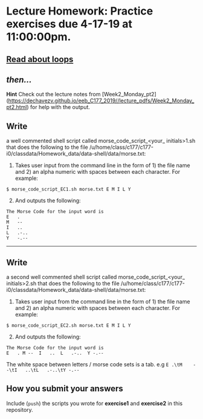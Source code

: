 # Lecture Homework: Practice exercises due 4-17-19 at 11:00:00pm.

## [Read about loops](https://ryanstutorials.net/bash-scripting-tutorial/bash-loops.php)

## _then..._
__Hint__ Check out the lecture notes from [Week2_Monday_pt2] (https://dechavezv.github.io/eeb_C177_2019//lecture_pdfs/Week2_Monday_pt2.html) for help with the output.

## __Write__
a well commented shell script called morse_code_script_<your_ initials>1.sh that does the following to the file /u/home/class/c177/c177-i0/classdata/Homework_data/data-shell/data/morse.txt:

1. Takes user input from the command line in the form of 1) the file name and 2) an alpha numeric  with spaces between each character. For example:

```
$ morse_code_script_EC1.sh morse.txt E M I L Y
```

2. And outputs the following:
```
The Morse Code for the input word is
E	.
M	--
I	..
L	.-..
Y	-.--
```
---

## __Write__
a second well commented shell script called morse_code_script_<your_ initials>2.sh that does the following to the file /u/home/class/c177/c177-i0/classdata/Homework_data/data-shell/data/morse.txt:

1. Takes user input from the command line in the form of 1) the file name and 2) an alpha numeric  with spaces between each character. For example:

```
$ morse_code_script_EC2.sh morse.txt E M I L Y
```

2. And outputs the following:
```
The Morse Code for the input word is
E	. M	--  I	..  L	.-..  Y	-.--
```

The white space between letters / morse code sets is a tab.  e.g `E	.\tM	--\tI	..\tL	.-..\tY	-.--`

## __How you submit your answers__  
Include (`push`) the scripts you wrote for **exercise1** 
and **exercise2** in this repository.  
